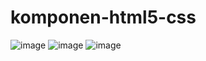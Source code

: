 # komponen-html5-css
![image](https://user-images.githubusercontent.com/67889757/90141379-47132200-dda5-11ea-80cd-0fa43326ad99.png)
![image](https://user-images.githubusercontent.com/67889757/90141443-53977a80-dda5-11ea-9832-a5590d39a33f.png)
![image](https://user-images.githubusercontent.com/67889757/90141489-614d0000-dda5-11ea-9119-381796fd4d61.png)
